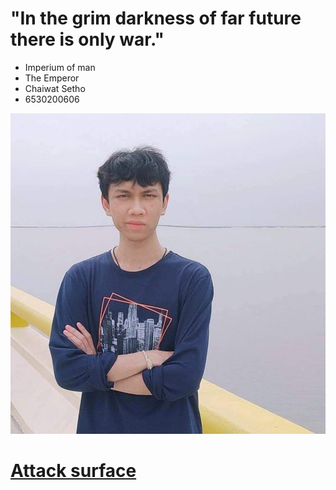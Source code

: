 # "In the grim darkness of far future there is only war."

- Imperium of man
 - The Emperor
  - Chaiwat Setho
  - 6530200606

![The Emperor](img/the_emperor.jpg)

# [Attack surface](attack_surface.md)
